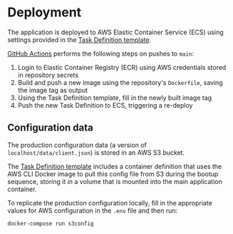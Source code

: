 # Deployment

The application is deployed to AWS Elastic Container Service (ECS) using settings provided in the
[Task Definition template][ecs-task-definition].

[GitHub Actions][github-actions] performs the following steps on pushes to `main`:

1. Login to Elastic Container Registry (ECR) using AWS credentials stored in repository secrets
1. Build and push a new image using the repository's `Dockerfile`, saving the image tag as output
1. Using the Task Definition template, fill in the newly built image tag
1. Push the new Task Definition to ECS, triggering a re-deploy

## Configuration data

The production configuration data (a version of `localhost/data/client.json`) is stored in an AWS S3 bucket.

The [Task Definition template][ecs-task-definition] includes a container definition that uses the AWS CLI
Docker image to pull this config file from S3 during the bootup sequence, storing it in a volume that is mounted into the main
application container.

To replicate the production configuration locally, fill in the appropriate values for AWS configuration in the `.env` file and
then run:

```console
docker-compose run s3config
```

[ecs-task-definition]: https://github.com/cal-itp/benefits/blob/dev/.aws/ecs-task.json
[github-actions]: https://github.com/cal-itp/benefits/tree/dev/.github/workflows
